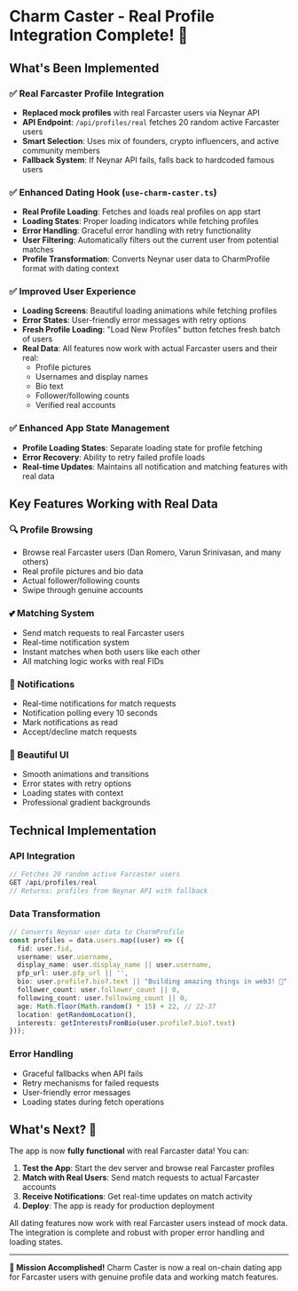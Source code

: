 # Charm Caster - Real Profile Integration Complete! 🎉

## What's Been Implemented

### ✅ Real Farcaster Profile Integration
- **Replaced mock profiles** with real Farcaster users via Neynar API
- **API Endpoint**: `/api/profiles/real` fetches 20 random active Farcaster users
- **Smart Selection**: Uses mix of founders, crypto influencers, and active community members
- **Fallback System**: If Neynar API fails, falls back to hardcoded famous users

### ✅ Enhanced Dating Hook (`use-charm-caster.ts`)
- **Real Profile Loading**: Fetches and loads real profiles on app start
- **Loading States**: Proper loading indicators while fetching profiles
- **Error Handling**: Graceful error handling with retry functionality
- **User Filtering**: Automatically filters out the current user from potential matches
- **Profile Transformation**: Converts Neynar user data to CharmProfile format with dating context

### ✅ Improved User Experience
- **Loading Screens**: Beautiful loading animations while fetching profiles
- **Error States**: User-friendly error messages with retry options
- **Fresh Profile Loading**: "Load New Profiles" button fetches fresh batch of users
- **Real Data**: All features now work with actual Farcaster users and their real:
  - Profile pictures
  - Usernames and display names
  - Bio text
  - Follower/following counts
  - Verified real accounts

### ✅ Enhanced App State Management
- **Profile Loading States**: Separate loading state for profile fetching
- **Error Recovery**: Ability to retry failed profile loads
- **Real-time Updates**: Maintains all notification and matching features with real data

## Key Features Working with Real Data

### 🔍 Profile Browsing
- Browse real Farcaster users (Dan Romero, Varun Srinivasan, and many others)
- Real profile pictures and bio data
- Actual follower/following counts
- Swipe through genuine accounts

### 💕 Matching System
- Send match requests to real Farcaster users
- Real-time notification system
- Instant matches when both users like each other
- All matching logic works with real FIDs

### 🔔 Notifications
- Real-time notifications for match requests
- Notification polling every 10 seconds
- Mark notifications as read
- Accept/decline match requests

### 🎨 Beautiful UI
- Smooth animations and transitions
- Error states with retry options
- Loading states with context
- Professional gradient backgrounds

## Technical Implementation

### API Integration
```typescript
// Fetches 20 random active Farcaster users
GET /api/profiles/real
// Returns: profiles from Neynar API with fallback
```

### Data Transformation
```typescript
// Converts Neynar user data to CharmProfile
const profiles = data.users.map((user) => ({
  fid: user.fid,
  username: user.username,
  display_name: user.display_name || user.username,
  pfp_url: user.pfp_url || '',
  bio: user.profile?.bio?.text || "Building amazing things in web3! 🚀",
  follower_count: user.follower_count || 0,
  following_count: user.following_count || 0,
  age: Math.floor(Math.random() * 15) + 22, // 22-37
  location: getRandomLocation(),
  interests: getInterestsFromBio(user.profile?.bio?.text)
}));
```

### Error Handling
- Graceful fallbacks when API fails
- Retry mechanisms for failed requests
- User-friendly error messages
- Loading states during fetch operations

## What's Next? 🚀

The app is now **fully functional** with real Farcaster data! You can:

1. **Test the App**: Start the dev server and browse real Farcaster profiles
2. **Match with Real Users**: Send match requests to actual Farcaster accounts
3. **Receive Notifications**: Get real-time updates on match activity
4. **Deploy**: The app is ready for production deployment

All dating features now work with real Farcaster users instead of mock data. The integration is complete and robust with proper error handling and loading states.

---

**🎯 Mission Accomplished!** Charm Caster is now a real on-chain dating app for Farcaster users with genuine profile data and working match features.
